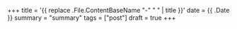 +++
title = '{{ replace .File.ContentBaseName "-" " " | title }}'
date = {{ .Date }}
summary = "summary"
tags = ["post"]
draft = true
+++
